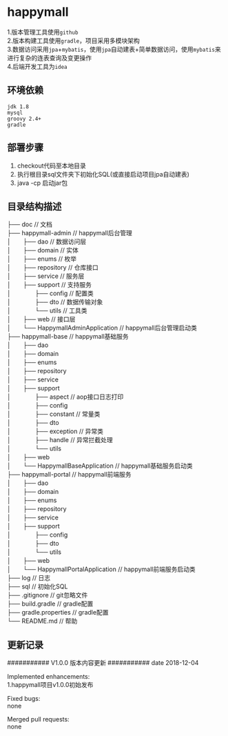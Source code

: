 happymall
===========================
1.版本管理工具使用`github`                         
2.版本构建工具使用`gradle`，项目采用多模块架构                            
3.数据访问采用`jpa`+`mybatis`，使用`jpa`自动建表+简单数据访问，使用`mybatis`来进行复杂的连表查询及变更操作                
4.后端开发工具为`idea`

环境依赖
---------------------------
`jdk 1.8`   
`mysql`   
`groovy 2.4+`   
`gradle`  

部署步骤
---------------------------
1. checkout代码至本地目录
2. 执行根目录sql文件夹下初始化SQL(或直接启动项目jpa自动建表)
3. java -cp 启动jar包

目录结构描述
---------------------------                                 
├── doc                         // 文档                             
├── happymall-admin             // happymall后台管理                           
│　　├── dao                        // 数据访问层                             
│　　├── domain                     // 实体                            
│　　├── enums                      // 枚举                            
│　　├── repository                 // 仓库接口                          
│　　├── service                    // 服务层                      
│　　├── support                    // 支持服务    
│　　　　├── config                    // 配置类                     
│　　　　├── dto                       // 数据传输对象                     
│　　　　└── utils                     // 工具类                      
│　　├── web                        // 接口层                         
│　　└── HappymallAdminApplication  // happymall后台管理启动类                   
├── happymall-base              // happymall基础服务                   
│　　├── dao                        
│　　├── domain                     
│　　├── enums                      
│　　├── repository                 
│　　├── service                    
│　　├── support                    
│　　　　├── aspect                 // aop接口日志打印                
│　　　　├── config                         
│　　　　├── constant               // 常量类                
│　　　　├── dto                             
│　　　　├── exception              // 异常类                   
│　　　　├── handle                 // 异常拦截处理               
│　　　　└── utils                            
│　　├── web                        
│　　└── HappymallBaseApplication  // happymall基础服务启动类           
├── happymall-portal            // happymall前端服务         
│　　├── dao                        
│　　├── domain                     
│　　├── enums                      
│　　├── repository                 
│　　├── service                    
│　　├── support                    
│　　　　├── config                    
│　　　　├── dto                       
│　　　　└── utils                     
│　　├── web                        
│　　└── HappymallPortalApplication  // happymall前端服务启动类         
├── log                         // 日志          
├── sql                         // 初始化SQL         
├── .gitignore                  // git忽略文件         
├── build.gradle                // gradle配置             
├── gradle.properties           // gradle配置         
└── README.md                   // 帮助          

更新记录
----------------------------

########### V1.0.0 版本内容更新
###########  date   2018-12-04

Implemented enhancements:      
1.happymall项目v1.0.0初始发布

Fixed bugs:                  
none

Merged pull requests:                 
none
